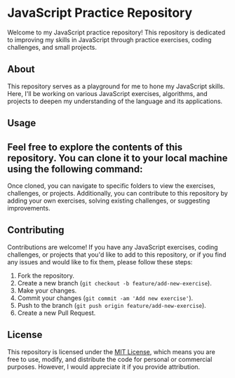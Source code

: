 # JavaScript Practice Repository

Welcome to my JavaScript practice repository! This repository is dedicated to improving my skills in JavaScript through practice exercises, coding challenges, and small projects.

## About

This repository serves as a playground for me to hone my JavaScript skills. Here, I'll be working on various JavaScript exercises, algorithms, and projects to deepen my understanding of the language and its applications.

## Usage

Feel free to explore the contents of this repository. You can clone it to your local machine using the following command:
------------------------------------------------------------------------------------------------------------------------------------------------------------------------------
Once cloned, you can navigate to specific folders to view the exercises, challenges, or projects. Additionally, you can contribute to this repository by adding your own exercises, solving existing challenges, or suggesting improvements.

## Contributing

Contributions are welcome! If you have any JavaScript exercises, coding challenges, or projects that you'd like to add to this repository, or if you find any issues and would like to fix them, please follow these steps:

1. Fork the repository.
2. Create a new branch (`git checkout -b feature/add-new-exercise`).
3. Make your changes.
4. Commit your changes (`git commit -am 'Add new exercise'`).
5. Push to the branch (`git push origin feature/add-new-exercise`).
6. Create a new Pull Request.

## License

This repository is licensed under the [MIT License](LICENSE), which means you are free to use, modify, and distribute the code for personal or commercial purposes. However, I would appreciate it if you provide attribution.



